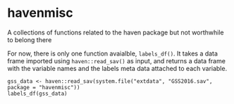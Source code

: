 # havenmisc
A collections of functions related to the haven package but not worthwhile to belong there

For now, there is only one function avaialble, `labels_df()`. It takes a data frame imported using `haven::read_sav()` as input, and returns a data frame with the variable names and the labels meta data attached to each variable. 

    gss_data <- haven::read_sav(system.file("extdata", "GSS2016.sav", package = "havenmisc"))
    labels_df(gss_data)